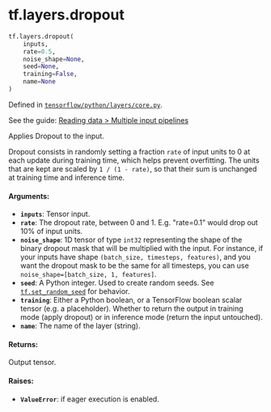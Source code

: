 <div itemscope itemtype="http://developers.google.com/ReferenceObject">
<meta itemprop="name" content="tf.layers.dropout" />
<meta itemprop="path" content="Stable" />
</div>

# tf.layers.dropout

``` python
tf.layers.dropout(
    inputs,
    rate=0.5,
    noise_shape=None,
    seed=None,
    training=False,
    name=None
)
```



Defined in [`tensorflow/python/layers/core.py`](https://www.tensorflow.org/code/tensorflow/python/layers/core.py).

See the guide: [Reading data > Multiple input pipelines](../../../../api_guides/python/reading_data.md#Multiple_input_pipelines)

Applies Dropout to the input.

Dropout consists in randomly setting a fraction `rate` of input units to 0
at each update during training time, which helps prevent overfitting.
The units that are kept are scaled by `1 / (1 - rate)`, so that their
sum is unchanged at training time and inference time.

#### Arguments:

* <b>`inputs`</b>: Tensor input.
* <b>`rate`</b>: The dropout rate, between 0 and 1. E.g. "rate=0.1" would drop out
    10% of input units.
* <b>`noise_shape`</b>: 1D tensor of type `int32` representing the shape of the
    binary dropout mask that will be multiplied with the input.
    For instance, if your inputs have shape
    `(batch_size, timesteps, features)`, and you want the dropout mask
    to be the same for all timesteps, you can use
    `noise_shape=[batch_size, 1, features]`.
* <b>`seed`</b>: A Python integer. Used to create random seeds. See
    <a href="../../tf/set_random_seed.md"><code>tf.set_random_seed</code></a>
    for behavior.
* <b>`training`</b>: Either a Python boolean, or a TensorFlow boolean scalar tensor
    (e.g. a placeholder). Whether to return the output in training mode
    (apply dropout) or in inference mode (return the input untouched).
* <b>`name`</b>: The name of the layer (string).


#### Returns:

Output tensor.


#### Raises:

* <b>`ValueError`</b>: if eager execution is enabled.
